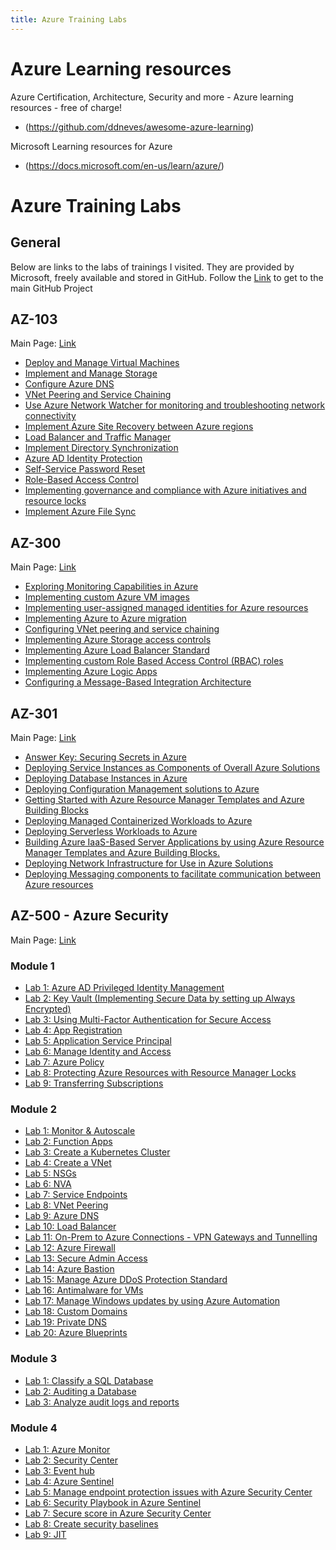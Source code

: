 ```yaml
---
title: Azure Training Labs
---
```


# Azure Learning resources

Azure Certification, Architecture, Security and more - Azure learning resources - free of charge!

* (https://github.com/ddneves/awesome-azure-learning)

Microsoft Learning resources for Azure

* (https://docs.microsoft.com/en-us/learn/azure/)

# Azure Training Labs

## General

Below are links to the labs of trainings I visited. They are provided by Microsoft, freely available and stored in GitHub. Follow the [Link](https://github.com/MicrosoftLearning) to get to the main GitHub Project

## AZ-103 

Main Page: [Link](https://github.com/MicrosoftLearning/AZ-103-MicrosoftAzureAdministrator)

* [Deploy and Manage Virtual Machines](https://github.com/MicrosoftLearning/AZ-103-MicrosoftAzureAdministrator/blob/master/Instructions/Labs/02a%20-%20Deploy%20and%20Manage%20Virtual%20Machines%20(az-100-03).md)
* [Implement and Manage Storage](https://github.com/MicrosoftLearning/AZ-103-MicrosoftAzureAdministrator/blob/master/Instructions/Labs/03%20-%20Implement%20and%20Manage%20Storage%20(az-100-02).md)
* [Configure Azure DNS](https://github.com/MicrosoftLearning/AZ-103-MicrosoftAzureAdministrator/blob/master/Instructions/Labs/04%20-%20Configure%20Azure%20DNS%20(az-100-04b).md)
* [VNet Peering and Service Chaining](https://github.com/MicrosoftLearning/AZ-103-MicrosoftAzureAdministrator/blob/master/Instructions/Labs/05%20-%20VNet%20Peering%20and%20Service%20Chaining%20(az-100-04).md)
* [Use Azure Network Watcher for monitoring and troubleshooting network connectivity](https://github.com/MicrosoftLearning/AZ-103-MicrosoftAzureAdministrator/blob/master/Instructions/Labs/06%20-%20Azure%20Network%20Watcher%20(az-101-03b).md)
* [Implement Azure Site Recovery between Azure regions](https://github.com/MicrosoftLearning/AZ-103-MicrosoftAzureAdministrator/blob/master/Instructions/Labs/07%20-%20Implement%20ASR%20Between%20Regions%20(az-101-01).md)
* [Load Balancer and Traffic Manager](https://github.com/MicrosoftLearning/AZ-103-MicrosoftAzureAdministrator/blob/master/Instructions/Labs/08%20-%20Load%20Balancer%20and%20Traffic%20Manager%20(az-101-03).md)
* [Implement Directory Synchronization](https://github.com/MicrosoftLearning/AZ-103-MicrosoftAzureAdministrator/blob/master/Instructions/Labs/09%20-%20Implement%20Directory%20Synchronization%20(az-100-05).md)
* [Azure AD Identity Protection](https://github.com/MicrosoftLearning/AZ-103-MicrosoftAzureAdministrator/blob/master/Instructions/Labs/10a%20-%20Azure%20AD%20Identity%20Protection%20(az-101-04b).md)
* [Self-Service Password Reset](https://github.com/MicrosoftLearning/AZ-103-MicrosoftAzureAdministrator/blob/master/Instructions/Labs/10b%20-%20Self-Service%20Password%20Reset%20(az-100-05b).md)
* [Role-Based Access Control](https://github.com/MicrosoftLearning/AZ-103-MicrosoftAzureAdministrator/blob/master/Instructions/Labs/11a%20-%20Role-Based%20Access%20Control%20(az-100-01).md)
* [Implementing governance and compliance with Azure initiatives and resource locks](https://github.com/MicrosoftLearning/AZ-103-MicrosoftAzureAdministrator/blob/master/Instructions/Labs/11b%20-%20Governance%20and%20Compliance%20(az-100-01b).md)
* [Implement Azure File Sync](https://github.com/MicrosoftLearning/AZ-103-MicrosoftAzureAdministrator/blob/master/Instructions/Labs/12%20-%20Implementing%20File%20Sync%20(az-100-02b).md)

## AZ-300

Main Page: [Link](https://github.com/MicrosoftLearning/AZ-300-MicrosoftAzureArchitectTechnologies)

* [Exploring Monitoring Capabilities in Azure](https://github.com/MicrosoftLearning/AZ-300-MicrosoftAzureArchitectTechnologies)
* [Implementing custom Azure VM images](https://github.com/MicrosoftLearning/AZ-300-MicrosoftAzureArchitectTechnologies/blob/master/Instructions/AZ-300T01_Lab_Mod03_Implementing%20Custom%20Azure%20VM%20Images.md)
* [Implementing user-assigned managed identities for Azure resources](https://github.com/MicrosoftLearning/AZ-300-MicrosoftAzureArchitectTechnologies/blob/master/Instructions/AZ-300T01_Lab_Mod05_Implementing%20user-assigned%20managed%20identities%20for%20Azure%20resources.md)
* [Implementing Azure to Azure migration](https://github.com/MicrosoftLearning/AZ-300-MicrosoftAzureArchitectTechnologies/blob/master/Instructions/AZ-300T02_Lab_Mod01_Implementing%20Azure%20to%20Azure%20migration.md)
* [Configuring VNet peering and service chaining](https://github.com/MicrosoftLearning/AZ-300-MicrosoftAzureArchitectTechnologies/blob/master/Instructions/AZ-300T02_Lab_Mod03_Configuring%20VNet%20peering%20and%20service%20chaining.md)
* [Implementing Azure Storage access controls](https://github.com/MicrosoftLearning/AZ-300-MicrosoftAzureArchitectTechnologies/blob/master/Instructions/AZ-300T03_Lab_Mod01_Implementing%20Azure%20Storage%20access%20controls.md)
* [Implementing Azure Load Balancer Standard](https://github.com/MicrosoftLearning/AZ-300-MicrosoftAzureArchitectTechnologies/blob/master/Instructions/AZ-300T03_Lab_Mod03_Implementing%20Azure%20Load%20Balancer%20Standard.md)
* [Implementing custom Role Based Access Control (RBAC) roles](https://github.com/MicrosoftLearning/AZ-300-MicrosoftAzureArchitectTechnologies/blob/master/Instructions/AZ-300T03_Lab_Mod04_Implementing%20custom%20Role%20Based%20Access%20Control%20roles.md)
* [Implementing Azure Logic Apps](https://github.com/MicrosoftLearning/AZ-300-MicrosoftAzureArchitectTechnologies/blob/master/Instructions/AZ-300T04_Lab_Mod01_Implementing%20Azure%20Logic%20Apps.md)
* [Configuring a Message-Based Integration Architecture](https://github.com/MicrosoftLearning/AZ-300-MicrosoftAzureArchitectTechnologies/blob/master/Instructions/AZ-300T06_Lab_Mod01_Configuring%20a%20Message-Based%20Integration%20Architecture.md)

## AZ-301

Main Page: [Link](https://github.com/MicrosoftLearning/AZ-301-MicrosoftAzureArchitectDesign)

* [Answer Key: Securing Secrets in Azure](https://github.com/MicrosoftLearning/AZ-301-MicrosoftAzureArchitectDesign/blob/master/Instructions/AZ-301T01_Lab_Mod01_Securing%20Secrets%20in%20Azure.md)
* [Deploying Service Instances as Components of Overall Azure Solutions](https://github.com/MicrosoftLearning/AZ-301-MicrosoftAzureArchitectDesign/blob/master/Instructions/AZ-301T01_Lab_Mod02_Deploying%20Service%20Instances%20as%20Components%20of%20Overall%20Azure%20Solutions.md)
* [Deploying Database Instances in Azure](https://github.com/MicrosoftLearning/AZ-301-MicrosoftAzureArchitectDesign/blob/master/Instructions/AZ-301T02_Lab_Mod02_Deploying%20Database%20Instances%20in%20Azure.md)
* [Deploying Configuration Management solutions to Azure](https://github.com/MicrosoftLearning/AZ-301-MicrosoftAzureArchitectDesign/blob/master/Instructions/AZ-301T02_Lab_Mod03_Deploying%20Configuration%20Management%20solutions%20to%20Azure.md)
* [Getting Started with Azure Resource Manager Templates and Azure Building Blocks](https://github.com/MicrosoftLearning/AZ-301-MicrosoftAzureArchitectDesign/blob/master/Instructions/AZ-301T03_Lab_Mod01_Getting%20Started%20with%20Azure%20Resource%20Manager%20Templates.md)
* [Deploying Managed Containerized Workloads to Azure](https://github.com/MicrosoftLearning/AZ-301-MicrosoftAzureArchitectDesign/blob/master/Instructions/AZ-301T03_Lab_Mod02_Deploying%20Managed%20Containerized%20Workloads%20to%20Azure.md)
* [Deploying Serverless Workloads to Azure](https://github.com/MicrosoftLearning/AZ-301-MicrosoftAzureArchitectDesign/blob/master/Instructions/AZ-301T03_Lab_Mod03_Deploying%20Serverless%20Workloads%20to%20Azure.md)
* [Building Azure IaaS-Based Server Applications by using Azure Resource Manager Templates and Azure Building Blocks.](https://github.com/MicrosoftLearning/AZ-301-MicrosoftAzureArchitectDesign/blob/master/Instructions/AZ-301T04_Lab_Mod02_Building%20Azure%20IaaS-Based%20Server%20Applications%20by%20using%20ARM.md)
* [Deploying Network Infrastructure for Use in Azure Solutions](https://github.com/MicrosoftLearning/AZ-301-MicrosoftAzureArchitectDesign/blob/master/Instructions/AZ-301T04_Lab_Mod03_Deploying%20Network%20Infrastructure%20for%20use%20in%20Azure%20Solutions.md)
* [Deploying Messaging components to facilitate communication between Azure resources](https://github.com/MicrosoftLearning/AZ-301-MicrosoftAzureArchitectDesign/blob/master/Instructions/AZ-301T04_Lab_Mod04_Deploying%20Messaging%20components%20to%20facilitate%20communication%20between%20Azure%20resources.md)

## AZ-500 - Azure Security

Main Page: [Link](https://github.com/MicrosoftLearning/AZ-500-Azure-Security)

### Module 1

* [Lab 1: Azure AD Privileged Identity Management](https://github.com/MicrosoftLearning/AZ-500-Azure-Security/blob/master/Instructions/Labs/Module_1/LAB_01_PIM.md)
* [Lab 2: Key Vault (Implementing Secure Data by setting up Always Encrypted)](https://github.com/MicrosoftLearning/AZ-500-Azure-Security/blob/master/Instructions/Labs/Module_1/LAB_02_Key_Vault.md)
* [Lab 3: Using Multi-Factor Authentication for Secure Access](https://github.com/MicrosoftLearning/AZ-500-Azure-Security/blob/master/Instructions/Labs/Module_1/LAB_03_MFA.md)
* [Lab 4: App Registration](https://github.com/MicrosoftLearning/AZ-500-Azure-Security/blob/master/Instructions/Labs/Module_1/LAB_04_App_Registration.md)
* [Lab 5: Application Service Principal](https://github.com/MicrosoftLearning/AZ-500-Azure-Security/blob/master/Instructions/Labs/Module_1/LAB_05_Application_Service_Principal.md)
* [Lab 6: Manage Identity and Access](https://github.com/MicrosoftLearning/AZ-500-Azure-Security/blob/master/Instructions/Labs/Module_1/LAB_06_RBAC.md)
* [Lab 7: Azure Policy](https://github.com/MicrosoftLearning/AZ-500-Azure-Security/blob/master/Instructions/Labs/Module_1/LAB_07_Azure_Policy.md)
* [Lab 8: Protecting Azure Resources with Resource Manager Locks](https://github.com/MicrosoftLearning/AZ-500-Azure-Security/blob/master/Instructions/Labs/Module_1/LAB_08_Azure_Locks.md)
* [Lab 9: Transferring Subscriptions](https://github.com/MicrosoftLearning/AZ-500-Azure-Security/blob/master/Instructions/Labs/Module_1/LAB_09_Subscriptions.md)

### Module 2

* [Lab 1: Monitor & Autoscale](https://github.com/MicrosoftLearning/AZ-500-Azure-Security/blob/master/Instructions/Labs/Module_2/LAB_01_Monitor%20%26%20Autoscale.md)
* [Lab 2: Function Apps](https://github.com/MicrosoftLearning/AZ-500-Azure-Security/blob/master/Instructions/Labs/Module_2/LAB_02_Function%20Apps.md)
* [Lab 3: Create a Kubernetes Cluster](https://github.com/MicrosoftLearning/AZ-500-Azure-Security/blob/master/Instructions/Labs/Module_2/LAB_03_Create%20a%20Kubernetes%20Cluster.md)
* [Lab 4: Create a VNet](https://github.com/MicrosoftLearning/AZ-500-Azure-Security/blob/master/Instructions/Labs/Module_2/LAB_04_Create%20a%20VNet.md)
* [Lab 5: NSGs](https://github.com/MicrosoftLearning/AZ-500-Azure-Security/blob/master/Instructions/Labs/Module_2/LAB_05_NSGs.md)
* [Lab 6: NVA](https://github.com/MicrosoftLearning/AZ-500-Azure-Security/blob/master/Instructions/Labs/Module_2/LAB_06_NVA.md)
* [Lab 7: Service Endpoints](https://github.com/MicrosoftLearning/AZ-500-Azure-Security/blob/master/Instructions/Labs/Module_2/LAB_07_Service%20Endpoints.md)
* [Lab 8: VNet Peering](https://github.com/MicrosoftLearning/AZ-500-Azure-Security/blob/master/Instructions/Labs/Module_2/LAB_08_VNet%20Peering.md)
* [Lab 9: Azure DNS](https://github.com/MicrosoftLearning/AZ-500-Azure-Security/blob/master/Instructions/Labs/Module_2/LAB_09_Azure%20DNS.md)
* [Lab 10: Load Balancer](https://github.com/MicrosoftLearning/AZ-500-Azure-Security/blob/master/Instructions/Labs/Module_2/LAB_10_Load%20Balancer%20and%20App%20Gateway.md)
* [Lab 11: On-Prem to Azure Connections - VPN Gateways and Tunnelling](https://github.com/MicrosoftLearning/AZ-500-Azure-Security/blob/master/Instructions/Labs/Module_2/LAB_11_VPN%20Gateways%20and%20Tunnelling.md)
* [Lab 12: Azure Firewall](https://github.com/MicrosoftLearning/AZ-500-Azure-Security/blob/master/Instructions/Labs/Module_2/LAB_12_Azure%20Firewall.md)
* [Lab 13: Secure Admin Access](https://github.com/MicrosoftLearning/AZ-500-Azure-Security/blob/master/Instructions/Labs/Module_2/LAB_13_Secure%20Admin%20Access.md)
* [Lab 14: Azure Bastion](https://github.com/MicrosoftLearning/AZ-500-Azure-Security/blob/master/Instructions/Labs/Module_2/LAB_14_Azure%20Bastion.md)
* [Lab 15: Manage Azure DDoS Protection Standard](https://github.com/MicrosoftLearning/AZ-500-Azure-Security/blob/master/Instructions/Labs/Module_2/LAB_15_DDoS%20Protection.md)
* [Lab 16: Antimalware for VMs](https://github.com/MicrosoftLearning/AZ-500-Azure-Security/blob/master/Instructions/Labs/Module_2/LAB_16_Antimalware.md)
* [Lab 17: Manage Windows updates by using Azure Automation](https://github.com/MicrosoftLearning/AZ-500-Azure-Security/blob/master/Instructions/Labs/Module_2/LAB_17_Update%20Management.md)
* [Lab 18: Custom Domains](https://github.com/MicrosoftLearning/AZ-500-Azure-Security/blob/master/Instructions/Labs/Module_2/LAB_18_Custom%20Domains.md)
* [Lab 19: Private DNS](https://github.com/MicrosoftLearning/AZ-500-Azure-Security/blob/master/Instructions/Labs/Module_2/LAB_19_Private%20DNS.md)
* [Lab 20: Azure Blueprints](https://github.com/MicrosoftLearning/AZ-500-Azure-Security/blob/master/Instructions/Labs/Module_2/LAB_20_Azure%20Blueprints.md)

### Module 3

* [Lab 1: Classify a SQL Database](https://github.com/MicrosoftLearning/AZ-500-Azure-Security/blob/master/Instructions/Labs/Module_3/LAB_01_Classify%20a%20SQL%20Database.md)
* [Lab 2: Auditing a Database](https://github.com/MicrosoftLearning/AZ-500-Azure-Security/blob/master/Instructions/Labs/Module_3/LAB_02_Auditing%20a%20Database.md)
* [Lab 3: Analyze audit logs and reports](https://github.com/MicrosoftLearning/AZ-500-Azure-Security/blob/master/Instructions/Labs/Module_3/LAB_03_Analyze%20audit%20logs%20and%20reports.md)

### Module 4

* [Lab 1: Azure Monitor](https://github.com/MicrosoftLearning/AZ-500-Azure-Security/blob/master/Instructions/Labs/Module_4/LAB_01_Azure%20Monitor.md)
* [Lab 2: Security Center](https://github.com/MicrosoftLearning/AZ-500-Azure-Security/blob/master/Instructions/Labs/Module_4/LAB_02_Security%20Center.md)
* [Lab 3: Event hub](https://github.com/MicrosoftLearning/AZ-500-Azure-Security/blob/master/Instructions/Labs/Module_4/LAB_03_Event%20Hub.md)
* [Lab 4: Azure Sentinel](https://github.com/MicrosoftLearning/AZ-500-Azure-Security/blob/master/Instructions/Labs/Module_4/LAB_04_Azure%20Sentinel.md)
* [Lab 5: Manage endpoint protection issues with Azure Security Center](https://github.com/MicrosoftLearning/AZ-500-Azure-Security/blob/master/Instructions/Labs/Module_4/LAB_05_Manage%20endpoint%20protection%20issues.md)
* [Lab 6: Security Playbook in Azure Sentinel](https://github.com/MicrosoftLearning/AZ-500-Azure-Security/blob/master/Instructions/Labs/Module_4/LAB_06_Security%20Playbook%20in%20Azure%20Sentinel.md)
* [Lab 7: Secure score in Azure Security Center](https://github.com/MicrosoftLearning/AZ-500-Azure-Security/blob/master/Instructions/Labs/Module_4/LAB_07_Secure%20score%20in%20Azure%20Security%20Center.md)
* [Lab 8: Create security baselines](https://github.com/MicrosoftLearning/AZ-500-Azure-Security/blob/master/Instructions/Labs/Module_4/LAB_08_Create%20security%20baselines.md)
* [Lab 9: JIT](https://github.com/MicrosoftLearning/AZ-500-Azure-Security/blob/master/Instructions/Labs/Module_4/LAB_09_JIT.md)
